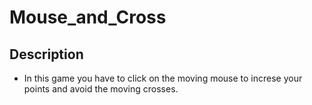 # Mouse_and_Cross

## Description

- In this game you have to click on the moving mouse to increse your points and avoid the moving crosses.
